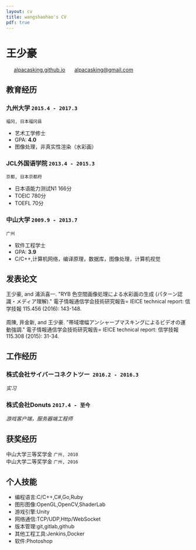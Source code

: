 ```yaml
---
layout: cv
title: wangshaohao's CV
pdf: true
---
```

# 王少豪

<div id="webaddress">
<i class="fi-home" style="margin-left:1em"></i>
<a href="https://alpacasking.github.io/" style="margin-left:0.5em">alpacasking.github.io</a>
<i class="fi-mail" style="margin-left:1em"></i>
<a href="alpacasking@gmail.com" style="margin-left:0.5em">alpacasking@gmail.com</a>
</div>

## 教育经历

### __九州大学__ `2015.4 - 2017.3`
```
福冈, 日本福冈县
```
- 艺术工学修士
- GPA: __4.0__
- 图像处理，非真实性渲染（水彩画）

### __JCL外国语学院__ `2013.4 - 2015.3`
```
京都, 日本京都府
```
- 日本语能力测试N1 166分
- TOEIC 780分
- TOEFL 70分

### __中山大学__ `2009.9 - 2013.7`
```
广州
```
- 软件工程学士
- GPA: __3.9__
- C/C++,计算机网络，编译原理，数据库，图像处理，计算机视觉

## 发表论文

王少豪, and 浦浜喜一. "RYB 色空間画像処理による水彩画の生成 (パターン認識・メディア理解)." 電子情報通信学会技術研究報告= IEICE technical report: 信学技報 115.456 (2016): 143-148.<br>
<br>
周陳, 井金新, and 王少豪. "帯域増幅アンシャープマスキングによるビデオの運動強調." 電子情報通信学会技術研究報告= IEICE technical report: 信学技報 115.308 (2015): 31-34.<br>

## 工作经历

### __株式会社サイバーコネクトツー__  `2016.2 - 2016.3`
_实习_<br>

### __株式会社Donuts__ `2017.4 - 至今`
_游戏客户端，服务器端工程师_<br>

## 获奖经历

中山大学三等奖学金 `广州, 2010` <br>
中山大学二等奖学金 `广州, 2016` <br>

## 个人技能

- 编程语言:C/C++,C#,Go,Ruby
- 图形图像:OpenGL,OpenCV,ShaderLab
- 游戏引擎:Unity
- 网络通信:TCP/UDP,Http/WebSocket
- 版本管理:git,gitlab,github
- 其他工程工具:Jenkins,Docker
- 软件:Photoshop

<!-- ### Footer
Last updated: May 2018 -->
